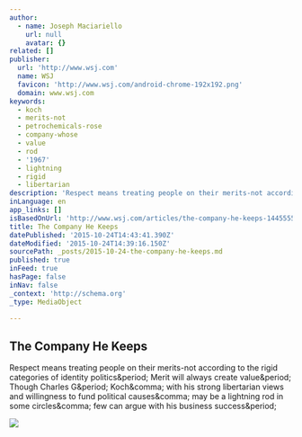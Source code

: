 ```yaml
---
author:
  - name: Joseph Maciariello
    url: null
    avatar: {}
related: []
publisher:
  url: 'http://www.wsj.com'
  name: WSJ
  favicon: 'http://www.wsj.com/android-chrome-192x192.png'
  domain: www.wsj.com
keywords:
  - koch
  - merits-not
  - petrochemicals-rose
  - company-whose
  - value
  - rod
  - '1967'
  - lightning
  - rigid
  - libertarian
description: 'Respect means treating people on their merits-not according to the rigid categories of identity politics. Merit will always create value. Though Charles G. Koch, with his strong libertarian views and willingness to fund political causes, may be a lightning rod in some circles, few can argue with his business success.'
inLanguage: en
app_links: []
isBasedOnUrl: 'http://www.wsj.com/articles/the-company-he-keeps-1445555620'
title: The Company He Keeps
datePublished: '2015-10-24T14:43:41.390Z'
dateModified: '2015-10-24T14:39:16.150Z'
sourcePath: _posts/2015-10-24-the-company-he-keeps.md
published: true
inFeed: true
hasPage: false
inNav: false
_context: 'http://schema.org'
_type: MediaObject

---
```

<article style=""><h1>The Company He Keeps</h1><p>Respect means treating people on their merits-not according to the rigid categories of identity politics&amp;period; Merit will always create value&amp;period; Though Charles G&amp;period; Koch&amp;comma; with his strong libertarian views and willingness to fund political causes&amp;comma; may be a lightning rod in some circles&amp;comma; few can argue with his business success&amp;period;</p><img src="http://si.wsj.net/public/resources/images/BN-KS906_bkrvko_G_20151013134705.jpg" /></article>
